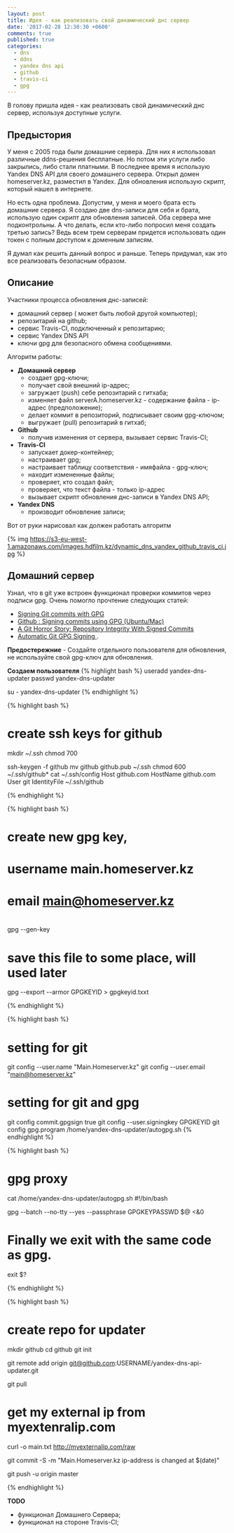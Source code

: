 ```yaml
---
layout: post
title: Идея - как реализовать свой динамический днс сервер
date: '2017-02-28 12:30:30 +0600'
comments: true
published: true
categories:
  - dns
  - ddns
  - yandex dns api
  - github
  - travis-ci
  - gpg
---
```


В голову пришла идея - как реализовать свой динамический днс сервер, используя доступные услуги.
<!--more-->

## Предыстория

У меня с 2005 года были домашние сервера. Для них я использовал различные ddns-решения бесплатные. Но потом эти услуги либо закрылись, либо стали платными. В последнее время я использую Yandex DNS API для своего домашнего сервера. Открыл домен homeserver.kz, разместил в Yandex. Для обновления использую скрипт, который нашел в интернете. 

Но есть одна проблема. Допустим, у меня и моего брата есть домашние сервера. Я создаю две dns-записи для себя и брата, использую один скрипт для обновления записей. Оба сервера мне подконтрольны. А что делать, если кто-либо попросил меня создать третью запись? Ведь всем трем серверам придется использовать один токен с полным доступом к доменным записям.

Я думал как решить данный вопрос и раньше. Теперь придумал, как это все реализовать безопасным образом.

## Описание

Участники процесса обновления днс-записей:

- домашний сервер ( может быть любой другой компьютер);
- репозитарий на github;
- сервис Travis-CI, подключенный к репозитарию;
- сервис Yandex DNS API
- ключи gpg для безопасного обмена сообщениями.

Алгоритм работы:

- ****Домашний сервер****
	- создает gpg-ключи;
	- получает свой внешний ip-адрес;
	- загружает (push) себе репозитарий с гитхаба;
	- изменяет файл serverA.homeserver.kz - содержание файла - ip-адрес (предположение);
	- делает коммит в репозиторий, подписывает своим gpg-ключом;
	- выгружает (pull) репозитарий в гитхаб;
- ****Github****
	- получив изменения от сервера, вызывает сервис Travis-CI;
- ****Travis-CI****
	- запускает докер-контейнер;
	- настраивает gpg;
    - настраивает таблицу соответствия - имяфайла - gpg-ключ; 
    - находит измененные файлы;
    - проверяет, кто создал файл;
    - проверяет, что текст файла - только ip-адрес
    - вызывает скрипт обновления днс-записи в Yandex DNS API;
- ****Yandex DNS****
	- производит обновление записи;
    
Вот от руки нарисовал как должен работать алгоритм

{% img https://s3-eu-west-1.amazonaws.com/images.hdfilm.kz/dynamic_dns_yandex_github_travis_ci.jpg %}

## Домашний сервер

Узнал, что в git уже встроен функционал проверки коммитов через подписи gpg. Очень помогло прочтение следующих статей:

- [Signing Git commits with GPG](https://blog.thibmaekelbergh.be/2016/11/29/signing-git-commits-with-gpg.html)
- [Github : Signing commits using GPG (Ubuntu/Mac)](https://gist.github.com/ankurk91/c4f0e23d76ef868b139f3c28bde057fc)
- [A Git Horror Story: Repository Integrity With Signed Commits](https://mikegerwitz.com/papers/git-horror-story)
- [Automatic Git GPG Signing ](http://oloflarsson.se/automatic-git-gpg-signing/).

****Предостережние**** - Создайте отдельного пользователя для обновления, не используйте свой gpg-ключ для обновления.

****Создаем пользователя****
{% highlight bash %}
useradd yandex-dns-updater
passwd yandex-dns-updater

su - yandex-dns-updater
{% endhighlight %}

{% highlight bash %}
# create ssh keys for github
mkdir ~/.ssh
chmod 700

ssh-keygen -f github
mv github github.pub ~/.ssh
chmod 600 ~/.ssh/github*
cat ~/.ssh/config
Host github.com
    HostName github.com
    User git
    IdentityFile ~/.ssh/github

{% endhighlight %}

{% highlight bash %}
#
# create new gpg key,
# username main.homeserver.kz
# email main@homeserver.kz
#
gpg --gen-key
# save this file to some place, will used later
gpg --export --armor GPGKEYID > gpgkeyid.txxt

{% endhighlight %}

{% highlight bash %}
# setting for git 
git config --user.name "Main.Homeserver.kz"
git config --user.email "main@homeserver.kz"

# setting for git and gpg 
git config commit.gpgsign true
git config --user.signingkey GPGKEYID
git config gpg.program /home/yandex-dns-updater/autogpg.sh
{% endhighlight %}

{% highlight bash %}
# gpg proxy 
cat /home/yandex-dns-updater/autogpg.sh
#!/bin/bash

gpg --batch --no-tty --yes --passphrase GPGKEYPASSWD $@ <&0

# Finally we exit with the same code as gpg.
exit $?

{% endhighlight %}

{% highlight bash %}
# create repo for updater
mkdir github
cd github
git init 

git remote add origin git@github.com:USERNAME/yandex-dns-api-updater.git

git pull 

# get my external ip from myextenralip.com
curl -o main.txt http://myexternalip.com/raw

git commit -S -m "Main.Homeserver.kz ip-address is changed at $(date)"

git push -u origin master

{% endhighlight %}

****TODO****

- функционал Домашнего Сервера;
- функционал на стороне Travis-CI;
